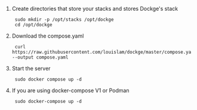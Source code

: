 1. Create directories that store your stacks and stores Dockge's stack

        sudo mkdir -p /opt/stacks /opt/dockge
        cd /opt/dockge

2. Download the compose.yaml

        curl https://raw.githubusercontent.com/louislam/dockge/master/compose.yaml --output compose.yaml

3. Start the server

        sudo docker compose up -d

4. If you are using docker-compose V1 or Podman

        sudo docker-compose up -d
